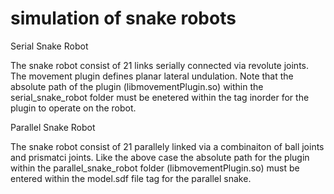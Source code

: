 # simulation of snake robots 

Serial Snake Robot

The snake robot consist of 21 links serially connected via revolute joints.
The movement plugin defines planar lateral  undulation. Note that the absolute path of the plugin (libmovementPlugin.so) within the serial_snake_robot folder must be enetered within the <plugin> tag inorder for the plugin to operate on the robot.

Parallel Snake Robot

The snake robot consist of 21 parallely linked via a combinaiton of ball joints and prismatci joints.
Like the above case the absolute path for the plugin within the parallel_snake_robot folder (libmovementPlugin.so)
must be entered within the model.sdf file <plugin> tag for the parallel snake.
